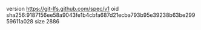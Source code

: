 version https://git-lfs.github.com/spec/v1
oid sha256:9187156ee58a9043fe1b4cbfa687d21ecba793b95e39238b63be29959611a028
size 2886
